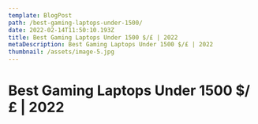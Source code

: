 ```yaml
---
template: BlogPost
path: /best-gaming-laptops-under-1500/
date: 2022-02-14T11:50:10.193Z
title: Best Gaming Laptops Under 1500 $/£ | 2022
metaDescription: Best Gaming Laptops Under 1500 $/£ | 2022
thumbnail: /assets/image-5.jpg
---
```

# Best Gaming Laptops Under 1500 $/£ | 2022
